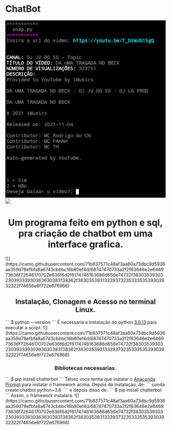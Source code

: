 # ChatBot
![foto](https://github.com/yScottLuck/SnapPython/blob/0e6e8645bbcb1b20e31aa148266d52a69253fe20/Screenshot_2022-01-27-18-13-16-1.png)
![](https://camo.githubusercontent.com/71b837571c48af3aa60a73dbc9d5936aa359d78efbfa8a6743cbbbc16b80ef4d/68747470733a2f2f63646e2e646973636f72646170702e636f6d2f6174746163686d656e74732f3830353930323039333930363630383138362f3830353931333937323533353539303932322f74656e6f722e676966)
<h1 align="center">Um programa feito em python e sql, pra criação de chatbot em uma interface grafica.</h1>
![](https://camo.githubusercontent.com/71b837571c48af3aa60a73dbc9d5936aa359d78efbfa8a6743cbbbc16b80ef4d/68747470733a2f2f63646e2e646973636f72646170702e636f6d2f6174746163686d656e74732f3830353930323039333930363630383138362f3830353931333937323533353539303932322f74656e6f722e676966)
<h2 align="center">Instalação, Clonagem e Acesso no terminal Linux.</h2>
```
$ python --version
```
É necessaria a instalação do python <a href="https://www.python.org/downloads/release/python-3613/">3.6.13</a> para executar a script.
![](https://camo.githubusercontent.com/71b837571c48af3aa60a73dbc9d5936aa359d78efbfa8a6743cbbbc16b80ef4d/68747470733a2f2f63646e2e646973636f72646170702e636f6d2f6174746163686d656e74732f3830353930323039333930363630383138362f3830353931333937323533353539303932322f74656e6f722e676966)
<h3 align="center">Bibliotecas necessarias.</h3>
```
$ pip install chatterbot
```
Talvez voce tenha que instalar o <a href="https://www.python.org/downloads/release/python-3613/">Anaconda Prompt</a> para instalar o framework acima.
Depois da instalaçao, de: 
```
conda create chatbot python=3.6
````
e depois disso de:
```
$ pip install chatterbot
```
Assim, o framework instalara.
![](https://camo.githubusercontent.com/71b837571c48af3aa60a73dbc9d5936aa359d78efbfa8a6743cbbbc16b80ef4d/68747470733a2f2f63646e2e646973636f72646170702e636f6d2f6174746163686d656e74732f3830353930323039333930363630383138362f3830353931333937323533353539303932322f74656e6f722e676966)
